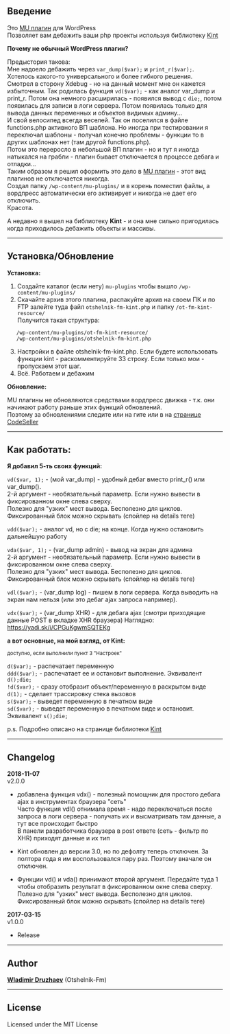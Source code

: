 ## Введение  

Это [MU плагин](https://wp-kama.ru/id_3767/must-use-plugins-ili-obyazatelnyie-plaginyi-v-wordpress.html) для WordPress  
Позволяет вам дебажить ваши php проекты используя библиотеку [Kint](https://github.com/kint-php/kint)  

**Почему не обычный WordPress плагин?**  

Предыстория такова:  
Мне надоело дебажить через `var_dump($var);` и `print_r($var);`. Хотелось какого-то универсального и более гибкого решения.  
Смотрел в сторону Xdebug - но на данный момент мне он кажется избыточным. Так родилась функция `vd($var);` - как аналог var_dump и print_r. Потом она немного расширилась - появился вывод с `die;`, потом появилась для записи в логи сервера. Потом появилась только для вывода данных переменных и объектов видимых админу...  
И свой велосипед всегда веселей. Так он поселился в файле functions.php активного ВП шаблона. Но иногда при тестировании я переключал шаблоны - получал конечно проблемы - функции то в других шаблонах нет (там другой functions.php).  
Потом это переросло в небольшой ВП плагин - но и тут я иногда натыкался на грабли - плагин бывает отключается в процессе дебага и отладки...  
Таким образом я решил оформить это дело в [MU плагин](https://wp-kama.ru/id_3767/must-use-plugins-ili-obyazatelnyie-plaginyi-v-wordpress.html) - этот вид плагинов не отключается никогда.  
Создал папку `/wp-content/mu-plugins/` и в корень поместил файлы, а вордпресс автоматически его активирует и никогда не дает его отключить.  
Красота.  

А недавно я вышел на библиотеку **Kint** - и она мне сильно пригодилась когда приходилось дебажить объекты и массивы.  

-----------

## Установка/Обновление  

**Установка:**  

1. Создайте каталог (если нету) `mu-plugins` чтобы вышло `/wp-content/mu-plugins/`  
2. Скачайте архив этого плагина, распакуйте архив на своем ПК и по FTP залейте туда файл `otshelnik-fm-kint.php` и папку `/ot-fm-kint-resource/`  
Получится такая структура:  
 ```
    /wp-content/mu-plugins/ot-fm-kint-resource/
    /wp-content/mu-plugins/otshelnik-fm-kint.php
 ```
3. Настройки в файле otshelnik-fm-kint.php. Если будете использовать функции kint - раскомментируйте 33 строку. Если только мои - пропускаем этот шаг.  
4. Всё. Работаем и дебажим  

**Обновление:**  

MU плагины не обновляются средствами вордпресс движка - т.к. они начинают работу раньше этих функций обновлений.  
Поэтому за обновлениями следите или на гите или в на [странице CodeSeller](https://codeseller.ru/products/otshelnik-fm-kint/)  

-----------

## Как работать:  

**Я добавил 5-ть своих функций:**  

`vd($var, 1);` - (мой var_dump) - удобный дебаг вместо print_r() или var_dump().  
2-й аргумент - необязательный параметр. Если нужно вывести в фиксированном окне слева сверху.  
Полезно для "узких" мест вывода. Бесполезно для циклов. Фиксированный блок можно скрывать (спойлер на details теге)  

`vdd($var);` - аналог vd, но с die; на конце. Когда нужно остановить дальнейшую работу  

`vda($var, 1);` - (var_dump admin) - вывод на экран для админа  
2-й аргумент - необязательный параметр. Если нужно вывести в фиксированном окне слева сверху.  
Полезно для "узких" мест вывода. Бесполезно для циклов. Фиксированный блок можно скрывать (спойлер на details теге)  

`vdl($var);` - (var_dump log) - пишем в логи сервера. Когда выводить на экран нам нельзя (или это дебаг ajax запроса например).  
 
`vdx($var);` - (var_dump XHR) - для дебага ajax (смотри приходящие данные POST в вкладке XHR браузера) Наглядно: https://yadi.sk/i/CPGuKgwmSQTEKg  
   
**а вот основные, на мой взгляд, от Kint:**  

<small>доступно, если выполнили пункт 3 "Настроек"</small>  

`d($var);` - распечатает переменную  
`ddd($var);` - распечатает ее и остановит выполнение. Эквивалент `d();die;`  
`!d($var);` - сразу отобразит объект/переменную в раскрытом виде  
`d(1);` - сделает трассировку стека вызовов  
`s($var);` - выведет переменную в печатном виде  
`sd($var);` - выведет переменную в печатном виде и остановит. Эквивалент `s();die;`  

p.s. Подробно описано на странице библиотеки [Kint](https://github.com/kint-php/kint)  

-----------

## Changelog  
**2018-11-07**  
v2.0.0  
* добавлена функция vdx() - полезный помощник для простого дебага ajax в инструментах браузера "сеть"  
Часто функция vdl() отнимала время - надо переключаться после запроса в логи сервера - получать их и высматривать там данные, а тут все происходит быстро  
В панели разработчика браузера в post ответе (сеть - фильтр по XHR) приходят данные и их тип  

* Kint обновлен до версии 3.0, но по дефолту теперь отключен. За полтора года я им воспользовался пару раз. Поэтому вначале он отключен.  

* Функции vd() и vda() принимают второй аргумент. Передайте туда 1 чтобы отобразить результат в фиксированном окне слева сверху.  
Полезно для "узких" мест вывода. Бесполезно для циклов. Фиксированный блок можно скрывать (спойлер на details теге)  


**2017-03-15**  
v1.0.0  
* Release  

-----------

## Author  

[**Wladimir Druzhaev**](https://otshelnik-fm.ru/) (Otshelnik-Fm)  

-----------

## License  

Licensed under the MIT License  

